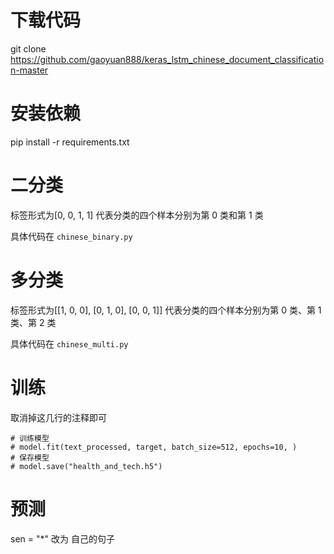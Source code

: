 # 下载代码
git clone https://github.com/gaoyuan888/keras_lstm_chinese_document_classification-master

# 安装依赖
pip install -r requirements.txt

# 二分类
标签形式为[0, 0, 1, 1] 代表分类的四个样本分别为第 0 类和第 1 类

具体代码在 `chinese_binary.py`

# 多分类
标签形式为[[1, 0, 0], [0, 1, 0], [0, 0, 1]] 代表分类的四个样本分别为第 0 类、第 1 类、第 2 类

具体代码在 `chinese_multi.py`

# 训练
取消掉这几行的注释即可
```
# 训练模型
# model.fit(text_processed, target, batch_size=512, epochs=10, )
# 保存模型
# model.save("health_and_tech.h5")
```

# 预测
sen = "*" 改为 自己的句子
